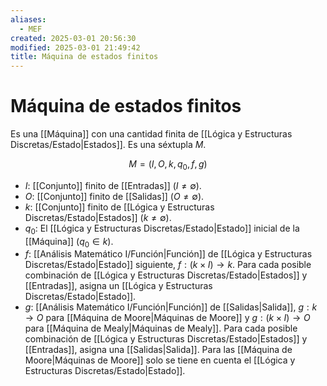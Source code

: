 ```yaml
---
aliases:
  - MEF
created: 2025-03-01 20:56:30
modified: 2025-03-01 21:49:42
title: Máquina de estados finitos
---
```


# Máquina de estados finitos

Es una [[Máquina]] con una cantidad finita de [[Lógica y Estructuras Discretas/Estado|Estados]]. Es una séxtupla $M$.

$$
M = \left( I, O, k, q_0, f, g \right)
$$

- $I$: [[Conjunto]] finito de [[Entradas]] ($I \neq \emptyset$).
- $O$: [[Conjunto]] finito de [[Salidas]] ($O \neq \emptyset$).
- $k$: [[Conjunto]] finito de [[Lógica y Estructuras Discretas/Estado|Estados]] ($k \neq \emptyset$).
- $q_0$: El [[Lógica y Estructuras Discretas/Estado|Estado]] inicial de la [[Máquina]] ($q_0 \in k$).
- $f$: [[Análisis Matemático I/Función|Función]] de [[Lógica y Estructuras Discretas/Estado|Estado]] siguiente, $f: \left( k \times I \right) \to k$. Para cada posible combinación de [[Lógica y Estructuras Discretas/Estado|Estados]] y [[Entradas]], asigna un [[Lógica y Estructuras Discretas/Estado|Estado]].
- $g$: [[Análisis Matemático I/Función|Función]] de [[Salidas|Salida]], $g: k \to O$ para [[Máquina de Moore|Máquinas de Moore]] y $g: \left( k \times I \right) \to O$ para [[Máquina de Mealy|Máquinas de Mealy]]. Para cada posible combinación de [[Lógica y Estructuras Discretas/Estado|Estados]] y [[Entradas]], asigna una [[Salidas|Salida]]. Para las [[Máquina de Moore|Máquinas de Moore]] solo se tiene en cuenta el [[Lógica y Estructuras Discretas/Estado|Estado]].
